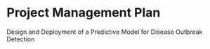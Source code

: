 # Project Management Plan
 Design and Deployment of a Predictive  Model for Disease Outbreak Detection
